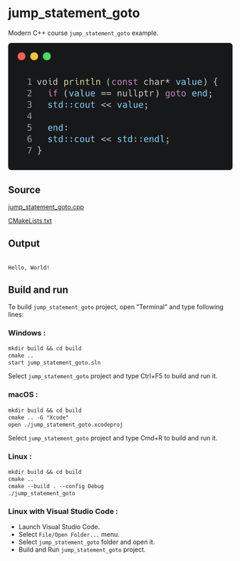 # jump_statement_goto

Modern C++ course `jump_statement_goto` example.

![jump_statement_goto](../../../docs/pictures/language_basics/jump_statement_goto.png)

## Source

[jump_statement_goto.cpp](jump_statement_goto.cpp)

[CMakeLists.txt](CMakeLists.txt)

## Output

```

Hello, World!
```

## Build and run

To build `jump_statement_goto` project, open "Terminal" and type following lines:

### Windows :

``` shell
mkdir build && cd build
cmake .. 
start jump_statement_goto.sln
```

Select `jump_statement_goto` project and type Ctrl+F5 to build and run it.

### macOS :

``` shell
mkdir build && cd build
cmake .. -G "Xcode"
open ./jump_statement_goto.xcodeproj
```

Select `jump_statement_goto` project and type Cmd+R to build and run it.

### Linux :

``` shell
mkdir build && cd build
cmake .. 
cmake --build . --config Debug
./jump_statement_goto
```

### Linux with Visual Studio Code :

* Launch Visual Studio Code.
* Select `File/Open Folder...` menu.
* Select `jump_statement_goto` folder and open it.
* Build and Run `jump_statement_goto` project.
